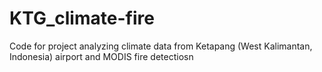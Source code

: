 # KTG_climate-fire

Code for project analyzing climate data from Ketapang (West Kalimantan, Indonesia) airport and MODIS fire detectiosn
